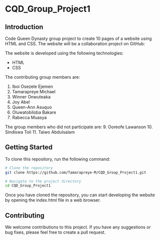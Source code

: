 # CQD_Group_Project1

## Introduction

Code Queen Dynasty group project to create 10 pages of a website using HTML and CSS. The website will be a collaboration project on GitHub:

The website is developed using the following technologies:

- HTML
- CSS

The contributing group members are:

1. Iboi Osezele Ejemen
2. Tamarapreye Michael
3. Winner Onwuteaka
4. Joy Abel
5. Queen-Ann Asuquo
6. Oluwatobiloba Bakare
7. Rabecca Muasya

The group members who did not participate are:
9. Ooreofe Lawanson
10. Sindiswa Toli
11. Taiwo Abdulsalam

## Getting Started

To clone this repository, run the following command:

```bash
# Clone the repository
git clone https://github.com/Tamarapreye-M/CQD_Group_Project1.git

# Navigate to the project directory
cd CQD_Group_Project1
```

Once you have cloned the repository, you can start developing the website by opening the index.html file in a web browser.

## Contributing

We welcome contributions to this project. If you have any suggestions or bug fixes, please feel free to create a pull request.
